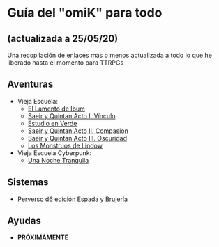 # Guía del "omiK" para todo 
## (actualizada a 25/05/20)

Una recopilación de enlaces más o menos actualizada a todo lo que he liberado hasta el momento para TTRPGs

## Aventuras

- Vieja Escuela: 
	- [El Lamento de Ibum](https://perversod20.cc/2020/02/el-lamento-de-ibum/)
	- [Saeir y Quintan Acto I. Vínculo](https://perversod20.cc/2020/02/pd20-002-saeir-y-quintan-acto-i/)
	- [Estudio en Verde](https://perversod20.cc/2020/03/pd20-003-estudio-en-verde/)
	- [Saeir y Quintan Acto II. Compasión](https://perversod20.cc/2020/03/pd20-004-saeir-y-quintan-acto-ii)
	- [Saeir y Quintan Acto III. Oscuridad](https://perversod20.cc/2020/04/pd20-006-saeir-y-quintan-acto-iii/)
	- [Los Monstruos de Lindow](#)
- Vieja Escuela Cyberpunk:
	- [Una Noche Tranquila](https://perversod20.cc/2020/03/pd20-005-una-noche-tranquila/)

## Sistemas

- [Perverso d6 edición Espada y Brujería](https://drive.google.com/open?id=1-ukkkzKtWXXSgg5DGB6YW-Fd_M6nCau5)

## Ayudas

- **PRÓXIMAMENTE**
